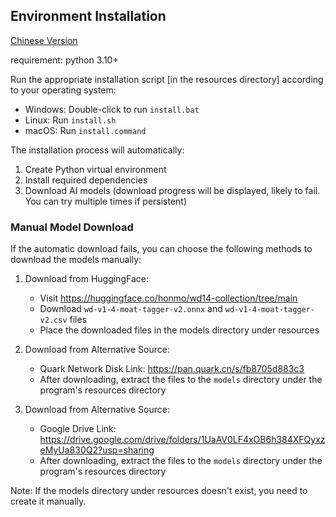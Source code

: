 ## Environment Installation
[Chinese Version](install.zh.md)

requirement: python 3.10+

Run the appropriate installation script [in the resources directory] according to your operating system:

- Windows: Double-click to run `install.bat`
- Linux: Run `install.sh`
- macOS: Run `install.command`


The installation process will automatically:
1. Create Python virtual environment
2. Install required dependencies
3. Download AI models (download progress will be displayed, likely to fail. You can try multiple times if persistent)

### Manual Model Download

If the automatic download fails, you can choose the following methods to download the models manually:

1. Download from HuggingFace:
   - Visit https://huggingface.co/honmo/wd14-collection/tree/main
   - Download `wd-v1-4-moat-tagger-v2.onnx` and `wd-v1-4-moat-tagger-v2.csv` files
   - Place the downloaded files in the models directory under resources

2. Download from Alternative Source:
   - Quark Network Disk Link: https://pan.quark.cn/s/fb8705d883c3
   - After downloading, extract the files to the `models` directory under the program's resources directory

3. Download from Alternative Source:
   - Google Drive Link: https://drive.google.com/drive/folders/1UaAV0LF4xOB6h384XFQyxzeMyUa830Q2?usp=sharing
   - After downloading, extract the files to the `models` directory under the program's resources directory


Note: If the models directory under resources doesn't exist, you need to create it manually. 